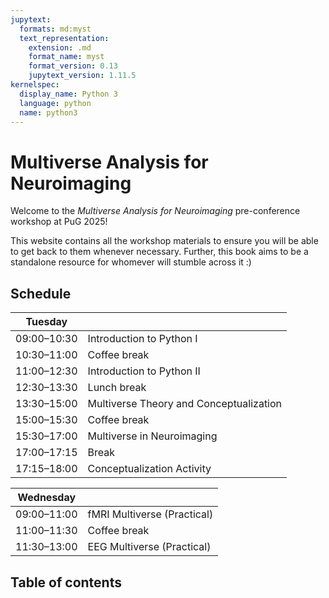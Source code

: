 ```yaml
---
jupytext:
  formats: md:myst
  text_representation:
    extension: .md
    format_name: myst
    format_version: 0.13
    jupytext_version: 1.11.5
kernelspec:
  display_name: Python 3
  language: python
  name: python3
---
```


# <i class="fas fa-hand-sparkles fa-fw"></i> Multiverse Analysis for Neuroimaging

Welcome to the *Multiverse Analysis for Neuroimaging* pre-conference workshop at PuG 2025! 

This website contains all the workshop materials to ensure you will be able to get back to them whenever necessary. Further, this book aims to be a standalone resource for whomever will stumble across it :)

## Schedule

| Tuesday      |                                         |
| ------------ | --------------------------------------- |
| 09:00–10:30  | Introduction to Python I                |
| 10:30–11:00  | Coffee break                            |
| 11:00–12:30  | Introduction to Python II               |
| 12:30–13:30  | Lunch break                             |
| 13:30–15:00  | Multiverse Theory and Conceptualization |
| 15:00–15:30  | Coffee break                            |
| 15:30–17:00  | Multiverse in Neuroimaging              |
| 17:00–17:15  | Break                                   |
| 17:15–18:00  | Conceptualization Activity              |


| Wednesday    |                            |
| ------------ | -------------------------- |
| 09:00–11:00  | fMRI Multiverse (Practical)|
| 11:00–11:30  | Coffee break               |
| 11:30–13:00  | EEG Multiverse (Practical) |


## Table of contents

```{tableofcontents}
```
